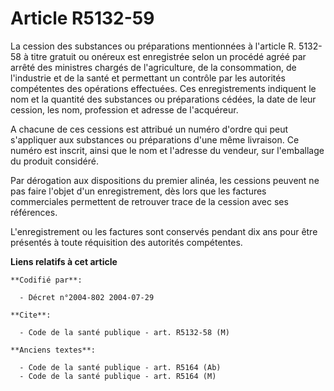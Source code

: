 # Article R5132-59

La cession des substances ou préparations mentionnées à l'article R. 5132-58 à titre gratuit ou onéreux est enregistrée selon
un procédé agréé par arrêté des ministres chargés de l'agriculture, de la consommation, de l'industrie et de la santé et
permettant un contrôle par les autorités compétentes des opérations effectuées. Ces enregistrements indiquent le nom et la
quantité des substances ou préparations cédées, la date de leur cession, les nom, profession et adresse de l'acquéreur.

A chacune de ces cessions est attribué un numéro d'ordre qui peut s'appliquer aux substances ou préparations d'une même
livraison. Ce numéro est inscrit, ainsi que le nom et l'adresse du vendeur, sur l'emballage du produit considéré.

Par dérogation aux dispositions du premier alinéa, les cessions peuvent ne pas faire l'objet d'un enregistrement, dès lors
que les factures commerciales permettent de retrouver trace de la cession avec ses références.

L'enregistrement ou les factures sont conservés pendant dix ans pour être présentés à toute réquisition des autorités
compétentes.

**Liens relatifs à cet article**

	**Codifié par**:

	  - Décret n°2004-802 2004-07-29

	**Cite**:

	  - Code de la santé publique - art. R5132-58 (M)

	**Anciens textes**:

	  - Code de la santé publique - art. R5164 (Ab)
	  - Code de la santé publique - art. R5164 (M)
